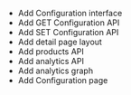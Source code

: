 - Add Configuration interface
- Add GET Configuration API
- Add SET Configuration API
- Add detail page layout
- Add products API
- Add analytics API
- Add analytics graph
- Add Configuration page
